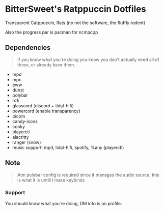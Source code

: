 # BitterSweet's Ratppuccin Dotfiles
Transparent Catppuccin, Rats (no not the software, the fluffly rodent)

Also the progress par is pacman for ncmpcpp

## Dependencies
> If you know what you're doing you know you don't actually need all of these, or already have them.
- mpd
- mpc
- eww
- dunst
- polybar
- rofi
- glasscord (discord + tidal-hifi)
- powercord (enable transparency)
- picom
- candy-icons
- conky
- playerctl
- alacritty
- ranger (snow)
- music support: mpd, tidal-hifi, spotify, %any (playerctl)

## Note
> Atm polybar config is required since it manages the audio source, this is what it is untill I make keybinds

### Support
You should know what you're doing, DM info is on profile.
